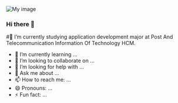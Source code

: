 ![My image](https://images.wallpaperscraft.com/image/single/water_surface_ripples_141747_1920x1080.jpg)

### Hi there 👋
#🔭 I’m currently studying application development major at Post And Telecommunication Information Of Technology HCM.  
- 🌱 I’m currently learning ...
- 👯 I’m looking to collaborate on ...
- 🤔 I’m looking for help with ...
- 💬 Ask me about ...
- 📫 How to reach me: ...
- 😄 Pronouns: ...
- ⚡ Fun fact: ...

